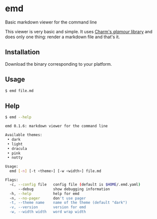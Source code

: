 # emd
Basic markdown viewer for the command line

This viewer is very basic and simple. It uses [Charm's _glamour_ library](https://github.com/charmbracelet/glamour) and does only one thing: render a markdown file and that's it.

## Installation

Download the binary corresponding to your platform.

## Usage

```bash
$ emd file.md
```

## Help

```bash
$ emd --help

emd 0.1.6: markdown viewer for the command line

Available themes:
 • dark
 • light
 • dracula
 • pink
 • notty

Usage:
  emd [-n] [-t <theme>] [-w <width>] file.md

Flags:
  -c, --config file   config file (default is $HOME/.emd.yaml)
      --debug         show debugging information
  -h, --help          help for emd
  -n, --no-pager      don't use pager
  -t, --theme name    name of the theme (default "dark")
  -v, --version       version for emd
  -w, --width width   word wrap width

```
